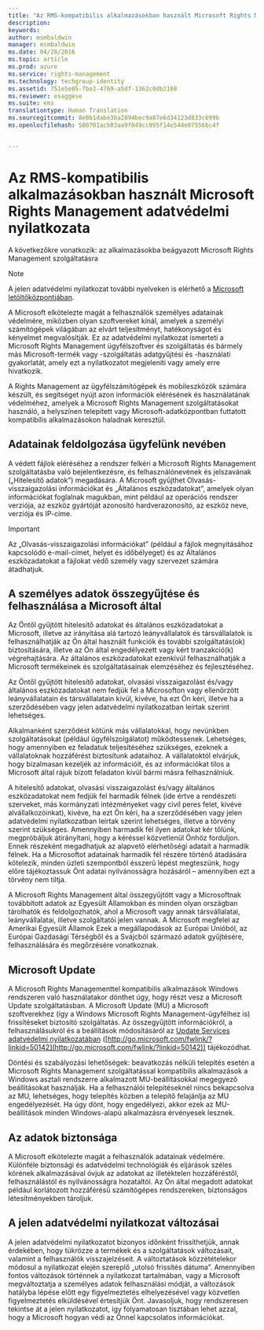 ```yaml
---
title: "Az RMS-kompatibilis alkalmazásokban használt Microsoft Rights Management adatvédelmi nyilatkozata | Azure RMS"
description: 
keywords: 
author: msmbaldwin
manager: msmbaldwin
ms.date: 04/28/2016
ms.topic: article
ms.prod: azure
ms.service: rights-management
ms.technology: techgroup-identity
ms.assetid: 751e5e05-fbe2-4769-a5df-1362c0db2108
ms.reviewer: esaggese
ms.suite: ems
translationtype: Human Translation
ms.sourcegitcommit: 8e8b1dabe3ba2894bec9a87e6d34123d833c699b
ms.openlocfilehash: 500701acb03aa9f049cc995f14e544e07556bc4f


---
```


# Az RMS-kompatibilis alkalmazásokban használt Microsoft Rights Management adatvédelmi nyilatkozata
A következőkre vonatkozik: az alkalmazásokba beágyazott Microsoft Rights Management szolgáltatásra

> [!NOTE]
> A jelen adatvédelmi nyilatkozat további nyelveken is elérhető a [Microsoft letöltőközpontjában](http://www.microsoft.com/download/details.aspx?id=41668).

A Microsoft elkötelezte magát a felhasználók személyes adatainak védelmére, miközben olyan szoftvereket kínál, amelyek a személyi számítógépek világában az elvárt teljesítményt, hatékonyságot és kényelmet megvalósítják. Ez az adatvédelmi nyilatkozat ismerteti a Microsoft Rights Management ügyfélszoftver és szolgáltatás és bármely más Microsoft-termék vagy -szolgáltatás adatgyűjtési és -használati gyakorlatát, amely ezt a nyilatkozatot megjeleníti vagy amely erre hivatkozik.

A Rights Management az ügyfélszámítógépek és mobileszközök számára készült, és segítséget nyújt azon információk elérésének és használatának védelméhez, amelyek a Microsoft Rights Management szolgáltatásokat használó, a helyszínen telepített vagy Microsoft-adatközpontban futtatott kompatibilis alkalmazásokon haladnak keresztül.

## Adatainak feldolgozása ügyfelünk nevében
A védett fájlok eléréséhez a rendszer felkéri a Microsoft Rights Management szolgáltatásba való bejelentkezésre, és felhasználónevének és jelszavának („Hitelesítő adatok”) megadására. A Microsoft gyűjthet Olvasás-visszaigazolási információkat és „Általános eszközadatokat”, amelyek olyan információkat foglalnak magukban, mint például az operációs rendszer verziója, az eszköz gyártóját azonosító hardverazonosító, az eszköz neve, verziója és IP-címe.

> [!IMPORTANT]
> Az „Olvasás-visszaigazolási információkat” (például a fájlok megnyitásához kapcsolódó e-mail-címet, helyet és időbélyeget) és az Általános eszközadatokat a fájlokat védő személy vagy szervezet számára átadhatjuk.

## A személyes adatok összegyűjtése és felhasználása a Microsoft által
Az Öntől gyűjtött hitelesítő adatokat és általános eszközadatokat a Microsoft, illetve az irányítása alá tartozó leányvállalatok és társvállalatok is felhasználhatják az Ön által használt funkciók és további szolgáltatás(ok) biztosítására, illetve az Ön által engedélyezett vagy kért tranzakció(k) végrehajtására. Az általános eszközadatokat ezenkívül felhasználhatják a Microsoft termékeinek és szolgáltatásainak elemzéséhez és fejlesztéséhez.

Az Öntől gyűjtött hitelesítő adatokat, olvasási visszaigazolást és/vagy általános eszközadatokat nem fedjük fel a Microsofton vagy ellenőrzött leányvállalatain és társvállalatain kívül, kivéve, ha ezt Ön kéri, illetve ha a szerződésében vagy jelen adatvédelmi nyilatkozatban leírtak szerint lehetséges.

Alkalmanként szerződést kötünk más vállalatokkal, hogy nevünkben szolgáltatásokat (például ügyfélszolgálatot) működtessenek. Lehetséges, hogy amennyiben ez feladatuk teljesítéséhez szükséges, ezeknek a vállalatoknak hozzáférést biztosítunk adataihoz. A vállalatoktól elvárjuk, hogy bizalmasan kezeljék az információit, és az információkat tilos a Microsoft által rájuk bízott feladaton kívül bármi másra felhasználniuk.

A hitelesítő adatokat, olvasási visszaigazolást és/vagy általános eszközadatokat nem fedjük fel harmadik félnek (ide értve a rendészeti szerveket, más kormányzati intézményeket vagy civil peres felet, kivéve alvállalkozóinkat), kivéve, ha ezt Ön kéri, ha a szerződésében vagy jelen adatvédelmi nyilatkozatban leírtak szerint lehetséges, illetve a törvény szerint szükséges. Amennyiben harmadik fél ilyen adatokat kér tőlünk, megpróbáljuk átirányítani, hogy a kéréssel közvetlenül Önhöz forduljon. Ennek részeként megadhatjuk az alapvető elérhetőségi adatait a harmadik félnek. Ha a Microsoftot adatainak harmadik fél részére történő átadására kötelezik, minden üzleti szempontból ésszerű lépést megteszünk, hogy előre tájékoztassuk Önt adatai nyilvánosságra hozásáról – amennyiben ezt a törvény nem tiltja.

A Microsoft Rights Management által összegyűjtött vagy a Microsoftnak továbbított adatok az Egyesült Államokban és minden olyan országban tárolhatók és feldolgozhatók, ahol a Microsoft vagy annak társvállalatai, leányvállalatai, illetve szolgáltatói jelen vannak. A Microsoft megfelel az Amerikai Egyesült Államok Ezek a megállapodások az Európai Unióból, az Európai Gazdasági Térségből és a Svájcból származó adatok gyűjtésére, felhasználására és megőrzésére vonatkoznak.

## Microsoft Update
A Microsoft Rights Managementtel kompatibilis alkalmazások Windows rendszeren való használatakor dönthet úgy, hogy részt vesz a Microsoft Update szolgáltatásban. A Microsoft Update (MU) a Microsoft szoftverekhez (így a Windows Microsoft Rights Management-ügyfélhez is) frissítéseket biztosító szolgáltatás. Az összegyűjtött információkról, a felhasználásukról és a beállítások módosításáról az [Update Services adatvédelmi nyilatkozatában](http://go.microsoft.com/fwlink/?linkid=50142) ([http://go.microsoft.com/fwlink/?linkid=50142](http://go.microsoft.com/fwlink/?linkid=50142)) tájékozódhat.

Döntési és szabályozási lehetőségek: beavatkozás nélküli telepítés esetén a Microsoft Rights Management szolgáltatással kompatibilis alkalmazások a Windows asztali rendszerre alkalmazott MU-beállításokkal megegyező beállításokat használják. Ha a felhasználói telepítéseknél nincs bekapcsolva az MU, lehetséges, hogy telepítés közben a telepítő felajánlja az MU engedélyezését. Ha úgy dönt, hogy engedélyezi, akkor ezek az MU-beállítások minden Windows-alapú alkalmazásra érvényesek lesznek.

## Az adatok biztonsága
A Microsoft elkötelezte magát a felhasználók adatainak védelmére. Különféle biztonsági és adatvédelmi technológiák és eljárások széles körének alkalmazásával óvjuk az adatokat az illetéktelen hozzáféréstől, felhasználástól és nyilvánosságra hozataltól. Az Ön által megadott adatokat például korlátozott hozzáférésű számítógépes rendszereken, biztonságos létesítményekben tároljuk.

## A jelen adatvédelmi nyilatkozat változásai
A jelen adatvédelmi nyilatkozatot bizonyos időnként frissíthetjük, annak érdekében, hogy tükrözze a termékek és a szolgáltatások változásait, valamint a felhasználók visszajelzéseit. A változtatások közzétételekor módosul a nyilatkozat elején szereplő „utolsó frissítés dátuma”. Amennyiben fontos változások történnek a nyilatkozat tartalmában, vagy a Microsoft megváltoztatja a személyes adatok felhasználási módját, a változások hatályba lépése előtt egy figyelmeztetés elhelyezésével vagy közvetlen figyelmeztetés elküldésével értesítjük Önt. Javasoljuk, hogy rendszeresen tekintse át a jelen nyilatkozatot, így folyamatosan tisztában lehet azzal, hogy a Microsoft hogyan védi az Önnel kapcsolatos információkat.




<!--HONumber=Jun16_HO4-->


